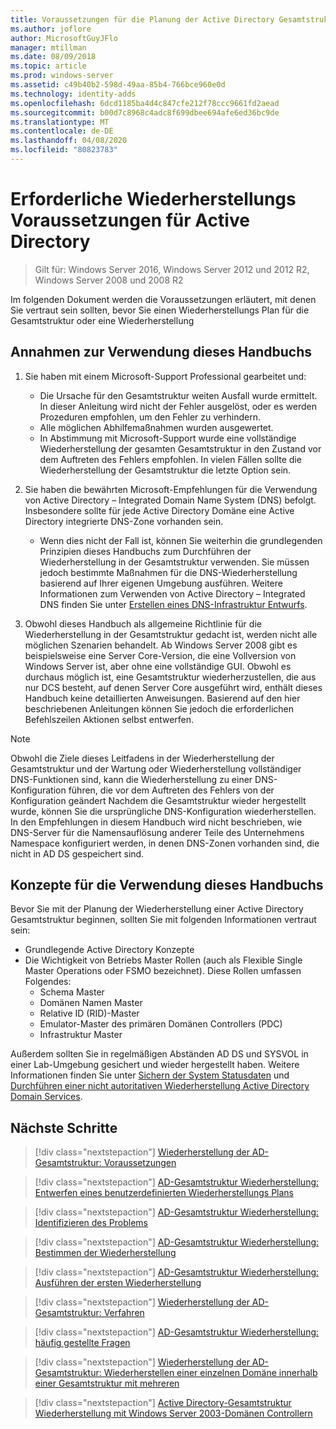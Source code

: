 ```yaml
---
title: Voraussetzungen für die Planung der Active Directory Gesamtstruktur Wiederherstellung
ms.author: joflore
author: MicrosoftGuyJFlo
manager: mtillman
ms.date: 08/09/2018
ms.topic: article
ms.prod: windows-server
ms.assetid: c49b40b2-598d-49aa-85b4-766bce960e0d
ms.technology: identity-adds
ms.openlocfilehash: 6dcd1185ba4d4c847cfe212f78ccc9661fd2aead
ms.sourcegitcommit: b00d7c8968c4adc8f699dbee694afe6ed36bc9de
ms.translationtype: MT
ms.contentlocale: de-DE
ms.lasthandoff: 04/08/2020
ms.locfileid: "80823783"
---
```

# <a name="active-directory-forest-recovery-prerequisites"></a>Erforderliche Wiederherstellungs Voraussetzungen für Active Directory

> Gilt für: Windows Server 2016, Windows Server 2012 und 2012 R2, Windows Server 2008 und 2008 R2

Im folgenden Dokument werden die Voraussetzungen erläutert, mit denen Sie vertraut sein sollten, bevor Sie einen Wiederherstellungs Plan für die Gesamtstruktur oder eine Wiederherstellung

## <a name="assumptions-for-using-this-guide"></a>Annahmen zur Verwendung dieses Handbuchs

1. Sie haben mit einem Microsoft-Support Professional gearbeitet und:
   - Die Ursache für den Gesamtstruktur weiten Ausfall wurde ermittelt. In dieser Anleitung wird nicht der Fehler ausgelöst, oder es werden Prozeduren empfohlen, um den Fehler zu verhindern.
   - Alle möglichen Abhilfemaßnahmen wurden ausgewertet.  
   - In Abstimmung mit Microsoft-Support wurde eine vollständige Wiederherstellung der gesamten Gesamtstruktur in den Zustand vor dem Auftreten des Fehlers empfohlen. In vielen Fällen sollte die Wiederherstellung der Gesamtstruktur die letzte Option sein.

1. Sie haben die bewährten Microsoft-Empfehlungen für die Verwendung von Active Directory – Integrated Domain Name System (DNS) befolgt. Insbesondere sollte für jede Active Directory Domäne eine Active Directory integrierte DNS-Zone vorhanden sein.
   - Wenn dies nicht der Fall ist, können Sie weiterhin die grundlegenden Prinzipien dieses Handbuchs zum Durchführen der Wiederherstellung in der Gesamtstruktur verwenden. Sie müssen jedoch bestimmte Maßnahmen für die DNS-Wiederherstellung basierend auf Ihrer eigenen Umgebung ausführen. Weitere Informationen zum Verwenden von Active Directory – Integrated DNS finden Sie unter [Erstellen eines DNS-Infrastruktur Entwurfs](../../ad-ds/plan/Creating-a-DNS-Infrastructure-Design.md).

1. Obwohl dieses Handbuch als allgemeine Richtlinie für die Wiederherstellung in der Gesamtstruktur gedacht ist, werden nicht alle möglichen Szenarien behandelt. Ab Windows Server 2008 gibt es beispielsweise eine Server Core-Version, die eine Vollversion von Windows Server ist, aber ohne eine vollständige GUI. Obwohl es durchaus möglich ist, eine Gesamtstruktur wiederherzustellen, die aus nur DCS besteht, auf denen Server Core ausgeführt wird, enthält dieses Handbuch keine detaillierten Anweisungen. Basierend auf den hier beschriebenen Anleitungen können Sie jedoch die erforderlichen Befehlszeilen Aktionen selbst entwerfen.  

> [!NOTE]
> Obwohl die Ziele dieses Leitfadens in der Wiederherstellung der Gesamtstruktur und der Wartung oder Wiederherstellung vollständiger DNS-Funktionen sind, kann die Wiederherstellung zu einer DNS-Konfiguration führen, die vor dem Auftreten des Fehlers von der Konfiguration geändert Nachdem die Gesamtstruktur wieder hergestellt wurde, können Sie die ursprüngliche DNS-Konfiguration wiederherstellen. In den Empfehlungen in diesem Handbuch wird nicht beschrieben, wie DNS-Server für die Namensauflösung anderer Teile des Unternehmens Namespace konfiguriert werden, in denen DNS-Zonen vorhanden sind, die nicht in AD DS gespeichert sind.  

## <a name="concepts-for-using-this-guide"></a>Konzepte für die Verwendung dieses Handbuchs

Bevor Sie mit der Planung der Wiederherstellung einer Active Directory Gesamtstruktur beginnen, sollten Sie mit folgenden Informationen vertraut sein:  
  
- Grundlegende Active Directory Konzepte  
- Die Wichtigkeit von Betriebs Master Rollen (auch als Flexible Single Master Operations oder FSMO bezeichnet). Diese Rollen umfassen Folgendes:  
  - Schema Master
  - Domänen Namen Master
  - Relative ID (RID)-Master
  - Emulator-Master des primären Domänen Controllers (PDC)
  - Infrastruktur Master

Außerdem sollten Sie in regelmäßigen Abständen AD DS und SYSVOL in einer Lab-Umgebung gesichert und wieder hergestellt haben. Weitere Informationen finden Sie unter [Sichern der System Statusdaten](AD-Forest-Recovery-Procedures.md) und [Durchführen einer nicht autoritativen Wiederherstellung Active Directory Domain Services](AD-Forest-Recovery-Procedures.md).

## <a name="next-steps"></a>Nächste Schritte

> [!div class="nextstepaction"]
> [Wiederherstellung der AD-Gesamtstruktur: Voraussetzungen](AD-Forest-Recovery-Prerequisties.md)

> [!div class="nextstepaction"]
> [AD-Gesamtstruktur Wiederherstellung: Entwerfen eines benutzerdefinierten Wiederherstellungs Plans](AD-Forest-Recovery-Devising-a-Plan.md)

> [!div class="nextstepaction"]
> [AD-Gesamtstruktur Wiederherstellung: Identifizieren des Problems](AD-Forest-Recovery-Identify-the-Problem.md)

> [!div class="nextstepaction"]
> [AD-Gesamtstruktur Wiederherstellung: Bestimmen der Wiederherstellung](AD-Forest-Recovery-Determine-how-to-Recover.md)

> [!div class="nextstepaction"]
> [AD-Gesamtstruktur Wiederherstellung: Ausführen der ersten Wiederherstellung](AD-Forest-Recovery-Perform-initial-recovery.md)

> [!div class="nextstepaction"]
> [Wiederherstellung der AD-Gesamtstruktur: Verfahren](AD-Forest-Recovery-Procedures.md)

> [!div class="nextstepaction"]
> [AD-Gesamtstruktur Wiederherstellung: häufig gestellte Fragen](AD-Forest-Recovery-FAQ.md)

> [!div class="nextstepaction"]
> [Wiederherstellung der AD-Gesamtstruktur: Wiederherstellen einer einzelnen Domäne innerhalb einer Gesamtstruktur mit mehreren](AD-Forest-Recovery-Single-Domain-in-Multidomain-Recovery.md)

> [!div class="nextstepaction"]
> [Active Directory-Gesamtstruktur Wiederherstellung mit Windows Server 2003-Domänen Controllern](AD-Forest-Recovery-Windows-Server-2003.md)
